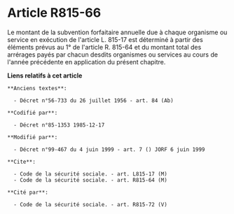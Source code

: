 # Article R815-66

Le montant de la subvention forfaitaire annuelle due à chaque organisme ou service en exécution de l'article L. 815-17 est
déterminé à partir des éléments prévus au 1° de l'article R. 815-64 et du montant total des arrérages payés par chacun
desdits organismes ou services au cours de l'année précédente en application du présent chapitre.

**Liens relatifs à cet article**

	**Anciens textes**:

	  - Décret n°56-733 du 26 juillet 1956 - art. 84 (Ab)

	**Codifié par**:

	  - Décret n°85-1353 1985-12-17

	**Modifié par**:

	  - Décret n°99-467 du 4 juin 1999 - art. 7 () JORF 6 juin 1999

	**Cite**:

	  - Code de la sécurité sociale. - art. L815-17 (M)
	  - Code de la sécurité sociale. - art. R815-64 (M)

	**Cité par**:

	  - Code de la sécurité sociale. - art. R815-72 (V)
